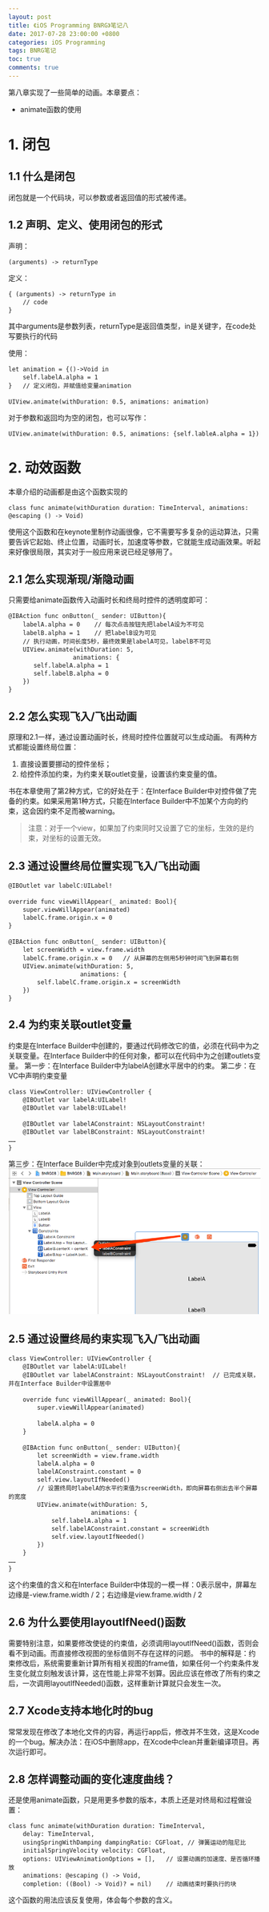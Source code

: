 ```yaml
---
layout: post
title: 《iOS Programming BNRG》笔记八
date: 2017-07-28 23:00:00 +0800
categories: iOS Programming
tags: BNRG笔记
toc: true
comments: true
---
```

第八章实现了一些简单的动画。本章要点：
- animate函数的使用
<!-- more -->

# 1. 闭包
## 1.1 什么是闭包
闭包就是一个代码块，可以参数或者返回值的形式被传递。

## 1.2 声明、定义、使用闭包的形式
声明：
``` objc
(arguments) -> returnType
```
定义：
``` objc
{ (arguments) -> returnType in
    // code
}
```
其中arguments是参数列表，returnType是返回值类型，in是关键字，在code处写要执行的代码

使用：
``` objc
let animation = {()->Void in
    self.labelA.alpha = 1
}	// 定义闭包，并赋值给变量animation

UIView.animate(withDuration: 0.5, animations: animation)
```
对于参数和返回均为空的闭包，也可以写作：
``` objc
UIView.animate(withDuration: 0.5, animations: {self.lableA.alpha = 1})
```
# 2. 动效函数
本章介绍的动画都是由这个函数实现的
``` objc
class func animate(withDuration duration: TimeInterval, animations: @escaping () -> Void)
```
使用这个函数和在keynote里制作动画很像，它不需要写多复杂的运动算法，只需要告诉它起始、终止位置，动画时长，加速度等参数，它就能生成动画效果。听起来好像很局限，其实对于一般应用来说已经足够用了。

## 2.1 怎么实现渐现/渐隐动画
只需要给animate函数传入动画时长和终局时控件的透明度即可：
``` objc
@IBAction func onButton(_ sender: UIButton){
    labelA.alpha = 0 	// 每次点击按钮先把labelA设为不可见
    labelB.alpha = 1	// 把labelB设为可见
    // 执行动画，时间长度5秒，最终效果是labelA可见，labelB不可见
    UIView.animate(withDuration: 5,
                  animations: {
       self.labelA.alpha = 1
       self.labelB.alpha = 0
    })
}
```
## 2.2 怎么实现飞入/飞出动画
原理和2.1一样，通过设置动画时长，终局时控件位置就可以生成动画。
有两种方式都能设置终局位置：
1. 直接设置要挪动的控件坐标；
2. 给控件添加约束，为约束关联outlet变量，设置该约束变量的值。

书在本章使用了第2种方式，它的好处在于：在Interface Builder中对控件做了完备的约束。如果采用第1种方式，只能在Interface Builder中不加某个方向的约束，这会因约束不足而被warning。
> 注意：对于一个view，如果加了约束同时又设置了它的坐标，生效的是约束，对坐标的设置无效。

## 2.3 通过设置终局位置实现飞入/飞出动画
``` objc
@IBOutlet var labelC:UILabel!
    
override func viewWillAppear(_ animated: Bool){
    super.viewWillAppear(animated)
    labelC.frame.origin.x = 0
}
    
@IBAction func onButton(_ sender: UIButton){
    let screenWidth = view.frame.width
    labelC.frame.origin.x = 0	// 从屏幕的左侧用5秒钟时间飞到屏幕右侧
    UIView.animate(withDuration: 5,
                    animations: {
        self.labelC.frame.origin.x = screenWidth
    })
}
```

## 2.4 为约束关联outlet变量
约束是在Interface Builder中创建的，要通过代码修改它的值，必须在代码中为之关联变量。在Interface Builder中的任何对象，都可以在代码中为之创建outlets变量。
第一步：在Interface Builder中为labelA创建水平居中的约束。
第二步：在VC中声明约束变量
``` objc
class ViewController: UIViewController {
    @IBOutlet var labelA:UILabel!
    @IBOutlet var labelB:UILabel!
    
    @IBOutlet var labelAConstraint: NSLayoutConstraint!
    @IBOutlet var labelBConstraint: NSLayoutConstraint!
……
}
```
第三步：在Interface Builder中完成对象到outlets变量的关联：
![](0727iOSProgrammingBNRG08/img01.png)

## 2.5 通过设置终局约束实现飞入/飞出动画
``` objc
class ViewController: UIViewController {
    @IBOutlet var labelA:UILabel!
    @IBOutlet var labelAConstraint: NSLayoutConstraint!  // 已完成关联，并在Interface Builder中设置居中
    
    override func viewWillAppear(_ animated: Bool){
        super.viewWillAppear(animated)
        
        labelA.alpha = 0
    }
    
    @IBAction func onButton(_ sender: UIButton){
        let screenWidth = view.frame.width
        labelA.alpha = 0
        labelAConstraint.constant = 0
        self.view.layoutIfNeeded()
        // 设置终局时labelA的水平约束值为screenWidth，即向屏幕右侧出去半个屏幕的宽度
        UIView.animate(withDuration: 5,	
                       animations: {
            self.labelA.alpha = 1
            self.labelAConstraint.constant = screenWidth
            self.view.layoutIfNeeded()
        })
    }
……
}
```
这个约束值的含义和在Interface Builder中体现的一模一样：0表示居中，屏幕左边缘是-view.frame.width / 2；右边缘是view.frame.width / 2

## 2.6 为什么要使用layoutIfNeed()函数
需要特别注意，如果要修改使徒的约束值，必须调用layoutIfNeed()函数，否则会看不到动画。而直接修改视图的坐标值则不存在这样的问题。
书中的解释是：约束修改后，系统需要重新计算所有相关视图的frame值，如果任何一个约束条件发生变化就立刻触发该计算，这在性能上非常不划算。因此应该在修改了所有约束之后，一次调用layoutIfNeeded()函数，这样重新计算就只会发生一次。


## 2.7 Xcode支持本地化时的bug
常常发现在修改了本地化文件的内容，再运行app后，修改并不生效，这是Xcode的一个bug。解决办法：在iOS中删除app，在Xcode中clean并重新编译项目。再次运行即可。

## 2.8 怎样调整动画的变化速度曲线？
还是使用animate函数，只是用更多参数的版本，本质上还是对终局和过程做设置：
``` objc
class func animate(withDuration duration: TimeInterval, 
    delay: TimeInterval, 
    usingSpringWithDamping dampingRatio: CGFloat, // 弹簧运动的阻尼比
    initialSpringVelocity velocity: CGFloat, 
    options: UIViewAnimationOptions = [], 	// 设置动画的加速度、是否循环播放
    animations: @escaping () -> Void, 
    completion: ((Bool) -> Void)? = nil)	// 动画结束时要执行的块
```
这个函数的用法应该反复使用，体会每个参数的含义。
